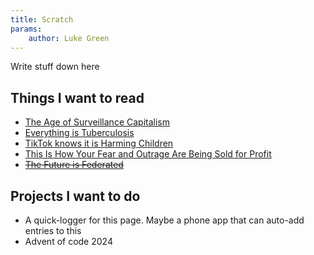```yaml
---
title: Scratch
params:
    author: Luke Green
---
```


Write stuff down here

## Things I want to read

-   [The Age of Surveillance Capitalism](https://www.kobo.com/us/en/ebook/the-age-of-surveillance-capitalism)
-   [Everything is Tuberculosis](https://everythingistb.com/)
-   [TikTok knows it is Harming Children](https://5rightsfoundation.com/tiktok-knows-it-is-harming-children/)
-   [This Is How Your Fear and Outrage Are Being Sold for Profit](https://tobiasrose.medium.com/the-enemy-in-our-feeds-e86511488de)
-   ~~[The Future is Federated ](https://elenarossini.com/2024/11/the-rebellion-will-be-federated/)~~

## Projects I want to do

-   A quick-logger for this page. Maybe a phone app that can auto-add entries to
    this
-   Advent of code 2024
